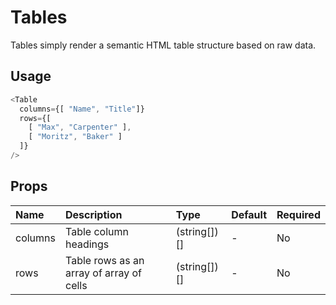# Tables

Tables simply render a semantic HTML table structure based on raw data.

## Usage

```js
<Table 
  columns={[ "Name", "Title"]}
  rows={[
    [ "Max", "Carpenter" ],
    [ "Moritz", "Baker" ]
  ]}
/>
```

## Props

| Name | Description | Type | Default | Required | 
| :--- | :--- | :--- | :---| :--- |
| columns | Table column headings | (string[])[] | - | No |
| rows | Table rows as an array of array of cells | (string[])[] | - | No |
